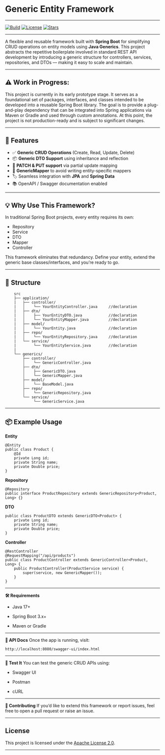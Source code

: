 # Generic Entity Framework

---

[![Build](https://img.shields.io/badge/build-passing-brightgreen?style=flat-square)](https://github.com/yourusername/generic-entity-framework/actions)
[![License](https://img.shields.io/badge/license-MIT-blue.svg?style=flat-square)](LICENSE)
[![Stars](https://img.shields.io/github/stars/Ani-D22/generic-entity-framework?style=social)](https://github.com/Ani-D22/generic-entity-framework)

---

A flexible and reusable framework built with **Spring Boot** for simplifying CRUD operations on entity models using **Java Generics**. This project abstracts the repetitive boilerplate involved in standard REST API development by introducing a generic structure for controllers, services, repositories, and DTOs — making it easy to scale and maintain.

---

## ⚠️ Work in Progress:

This project is currently in its early prototype stage. It serves as a foundational set of packages, interfaces, and classes intended to be developed into a reusable Spring Boot library. The goal is to provide a plug-and-play dependency that can be integrated into Spring applications via Maven or Gradle and used through custom annotations. At this point, the project is not production-ready and is subject to significant changes.

---

## 🚀 Features

- ✅ **Generic CRUD Operations** (Create, Read, Update, Delete)
- 📦 **Generic DTO Support** using inheritance and reflection
- 🔁 **PATCH & PUT support** via partial update mapping
- 🧩 **GenericMapper** to avoid writing entity-specific mappers
- 🏷️ Seamless integration with **JPA** and **Spring Data**
- 📚 OpenAPI / Swagger documentation enabled

---

## 💡 Why Use This Framework?

In traditional Spring Boot projects, every entity requires its own:
- Repository
- Service
- DTO
- Mapper
- Controller

This framework eliminates that redundancy. Define your entity, extend the generic base classes/interfaces, and you’re ready to go.

---

## 🧱 Structure

```
    src
    ├── application/
    |   ├── controller/
    |   │    └── YourEntityController.java     //declaration
    |   ├── dto/
    |   │    ├── YourEntityDTO.java            //declaration
    |   │    └── YourEntityMapper.java         //declaration
    |   ├── model/
    |   │    └── YourEntity.java               //declaration
    |   ├── repo/
    |   │    └── YourEntityRepository.java     //declaration
    |   └── service/
    |        └── YourEntityService.java        //declaration
    |
    └── generics/
        ├── controller/
        │    └── GenericController.java
        ├── dto/
        │    ├── GenericDTO.java
        │    └── GenericMapper.java
        ├── model/
        │    └── BaseModel.java
        ├── repo/
        │    └── GenericRepository.java
        └── service/
             └── GenericService.java
```

---

## 📦 Example Usage

**Entity**

```
@Entity
public class Product {
    @Id
    private Long id;
    private String name;
    private Double price;
}
```

**Repository**

```
@Repository
public interface ProductRepository extends GenericRepository<Product, Long> {}
```

**DTO**

```
public class ProductDTO extends GenericDTO<Product> {
    private Long id;
    private String name;
    private Double price;
}
```

**Controller**

```
@RestController
@RequestMapping("/api/products")
public class ProductController extends GenericController<Product, Long> {
    public ProductController(ProductService service) {
        super(service, new GenericMapper());
    }
}
```
---

**🛠️ Requirements**

- Java 17+

- Spring Boot 3.x+

- Maven or Gradle

---

**📄 API Docs**
Once the app is running, visit:

```
http://localhost:8080/swagger-ui/index.html
```
---

**🧪 Test It**
You can test the generic CRUD APIs using:

- Swagger UI

- Postman

- cURL

---

**🤝 Contributing**
If you’d like to extend this framework or report issues, feel free to open a pull request or raise an issue.

---

## License

This project is licensed under the [Apache License 2.0](LICENSE).

---

